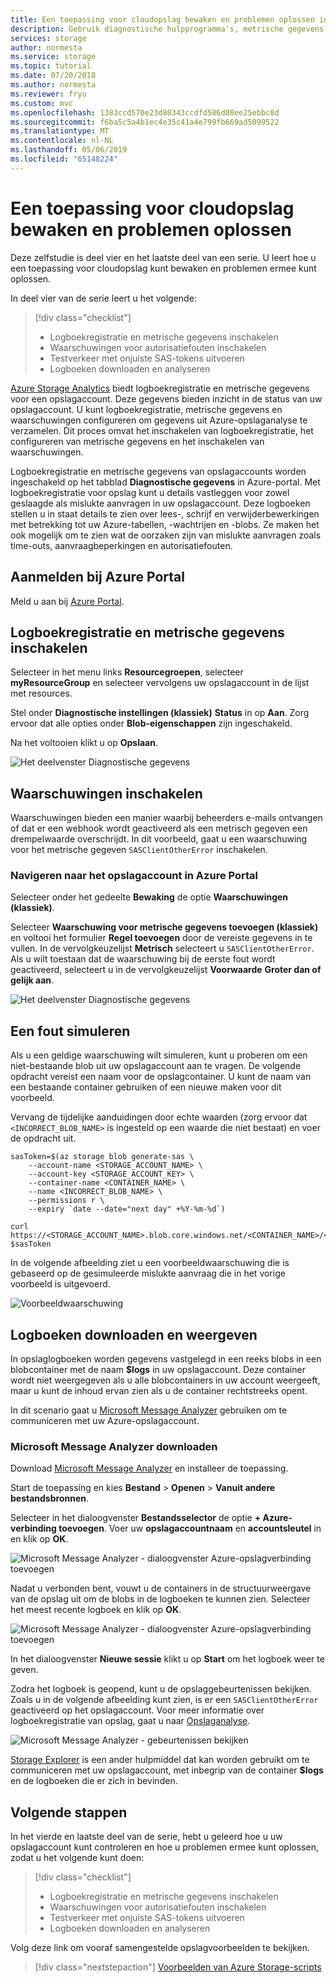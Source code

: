 ```yaml
---
title: Een toepassing voor cloudopslag bewaken en problemen oplossen in Azure | Microsoft Docs
description: Gebruik diagnostische hulpprogramma's, metrische gegevens en waarschuwingen voor het oplossen van problemen met een cloudtoepassing en deze te bewaken.
services: storage
author: normesta
ms.service: storage
ms.topic: tutorial
ms.date: 07/20/2018
ms.author: normesta
ms.reviewer: fryu
ms.custom: mvc
ms.openlocfilehash: 1383ccd570e23d80343ccdfd586d08ee25ebbc8d
ms.sourcegitcommit: f6ba5c5a4b1ec4e35c41a4e799fb669ad5099522
ms.translationtype: MT
ms.contentlocale: nl-NL
ms.lasthandoff: 05/06/2019
ms.locfileid: "65148224"
---
```

# <a name="monitor-and-troubleshoot-a-cloud-storage-application"></a>Een toepassing voor cloudopslag bewaken en problemen oplossen

Deze zelfstudie is deel vier en het laatste deel van een serie. U leert hoe u een toepassing voor cloudopslag kunt bewaken en problemen ermee kunt oplossen.

In deel vier van de serie leert u het volgende:

> [!div class="checklist"]
> * Logboekregistratie en metrische gegevens inschakelen
> * Waarschuwingen voor autorisatiefouten inschakelen
> * Testverkeer met onjuiste SAS-tokens uitvoeren
> * Logboeken downloaden en analyseren

[Azure Storage Analytics](../common/storage-analytics.md) biedt logboekregistratie en metrische gegevens voor een opslagaccount. Deze gegevens bieden inzicht in de status van uw opslagaccount. U kunt logboekregistratie, metrische gegevens en waarschuwingen configureren om gegevens uit Azure-opslaganalyse te verzamelen. Dit proces omvat het inschakelen van logboekregistratie, het configureren van metrische gegevens en het inschakelen van waarschuwingen.

Logboekregistratie en metrische gegevens van opslagaccounts worden ingeschakeld op het tabblad **Diagnostische gegevens** in Azure-portal. Met logboekregistratie voor opslag kunt u details vastleggen voor zowel geslaagde als mislukte aanvragen in uw opslagaccount. Deze logboeken stellen u in staat details te zien over lees-, schrijf en verwijderbewerkingen met betrekking tot uw Azure-tabellen, -wachtrijen en -blobs. Ze maken het ook mogelijk om te zien wat de oorzaken zijn van mislukte aanvragen zoals time-outs, aanvraagbeperkingen en autorisatiefouten.

## <a name="log-in-to-the-azure-portal"></a>Aanmelden bij Azure Portal

Meld u aan bij [Azure Portal](https://portal.azure.com).

## <a name="turn-on-logging-and-metrics"></a>Logboekregistratie en metrische gegevens inschakelen

Selecteer in het menu links **Resourcegroepen**, selecteer **myResourceGroup** en selecteer vervolgens uw opslagaccount in de lijst met resources.

Stel onder **Diagnostische instellingen (klassiek)** **Status** in op **Aan**. Zorg ervoor dat alle opties onder **Blob-eigenschappen** zijn ingeschakeld.

Na het voltooien klikt u op **Opslaan**.

![Het deelvenster Diagnostische gegevens](media/storage-monitor-troubleshoot-storage-application/enable-diagnostics.png)

## <a name="enable-alerts"></a>Waarschuwingen inschakelen

Waarschuwingen bieden een manier waarbij beheerders e-mails ontvangen of dat er een webhook wordt geactiveerd als een metrisch gegeven een drempelwaarde overschrijdt. In dit voorbeeld, gaat u een waarschuwing voor het metrische gegeven `SASClientOtherError` inschakelen.

### <a name="navigate-to-the-storage-account-in-the-azure-portal"></a>Navigeren naar het opslagaccount in Azure Portal

Selecteer onder het gedeelte **Bewaking** de optie **Waarschuwingen (klassiek)**.

Selecteer **Waarschuwing voor metrische gegevens toevoegen (klassiek)** en voltooi het formulier **Regel toevoegen** door de vereiste gegevens in te vullen. In de vervolgkeuzelijst **Metrisch** selecteert u `SASClientOtherError`. Als u wilt toestaan dat de waarschuwing bij de eerste fout wordt geactiveerd, selecteert u in de vervolgkeuzelijst **Voorwaarde** **Groter dan of gelijk aan**.

![Het deelvenster Diagnostische gegevens](media/storage-monitor-troubleshoot-storage-application/add-alert-rule.png)

## <a name="simulate-an-error"></a>Een fout simuleren

Als u een geldige waarschuwing wilt simuleren, kunt u proberen om een niet-bestaande blob uit uw opslagaccount aan te vragen. De volgende opdracht vereist een naam voor de opslagcontainer. U kunt de naam van een bestaande container gebruiken of een nieuwe maken voor dit voorbeeld.

Vervang de tijdelijke aanduidingen door echte waarden (zorg ervoor dat `<INCORRECT_BLOB_NAME>` is ingesteld op een waarde die niet bestaat) en voer de opdracht uit.

```azurecli-interactive
sasToken=$(az storage blob generate-sas \
    --account-name <STORAGE_ACCOUNT_NAME> \
    --account-key <STORAGE_ACCOUNT_KEY> \
    --container-name <CONTAINER_NAME> \
    --name <INCORRECT_BLOB_NAME> \
    --permissions r \
    --expiry `date --date="next day" +%Y-%m-%d`)

curl https://<STORAGE_ACCOUNT_NAME>.blob.core.windows.net/<CONTAINER_NAME>/<INCORRECT_BLOB_NAME>?$sasToken
```

In de volgende afbeelding ziet u een voorbeeldwaarschuwing die is gebaseerd op de gesimuleerde mislukte aanvraag die in het vorige voorbeeld is uitgevoerd.

 ![Voorbeeldwaarschuwing](media/storage-monitor-troubleshoot-storage-application/email-alert.png)

## <a name="download-and-view-logs"></a>Logboeken downloaden en weergeven

In opslaglogboeken worden gegevens vastgelegd in een reeks blobs in een blobcontainer met de naam **$logs** in uw opslagaccount. Deze container wordt niet weergegeven als u alle blobcontainers in uw account weergeeft, maar u kunt de inhoud ervan zien als u de container rechtstreeks opent.

In dit scenario gaat u [Microsoft Message Analyzer](https://technet.microsoft.com/library/jj649776.aspx) gebruiken om te communiceren met uw Azure-opslagaccount.

### <a name="download-microsoft-message-analyzer"></a>Microsoft Message Analyzer downloaden

Download [Microsoft Message Analyzer](https://www.microsoft.com/download/details.aspx?id=44226) en installeer de toepassing.

Start de toepassing en kies **Bestand** > **Openen** > **Vanuit andere bestandsbronnen**.

Selecteer in het dialoogvenster **Bestandsselector** de optie **+ Azure-verbinding toevoegen**. Voer uw **opslagaccountnaam** en **accountsleutel** in en klik op **OK**.

![Microsoft Message Analyzer - dialoogvenster Azure-opslagverbinding toevoegen](media/storage-monitor-troubleshoot-storage-application/figure3.png)

Nadat u verbonden bent, vouwt u de containers in de structuurweergave van de opslag uit om de blobs in de logboeken te kunnen zien. Selecteer het meest recente logboek en klik op **OK**.

![Microsoft Message Analyzer - dialoogvenster Azure-opslagverbinding toevoegen](media/storage-monitor-troubleshoot-storage-application/figure4.png)

In het dialoogvenster **Nieuwe sessie** klikt u op **Start** om het logboek weer te geven.

Zodra het logboek is geopend, kunt u de opslaggebeurtenissen bekijken. Zoals u in de volgende afbeelding kunt zien, is er een `SASClientOtherError` geactiveerd op het opslagaccount. Voor meer informatie over logboekregistratie van opslag, gaat u naar [Opslaganalyse](../common/storage-analytics.md).

![Microsoft Message Analyzer - gebeurtenissen bekijken](media/storage-monitor-troubleshoot-storage-application/figure5.png)

[Storage Explorer](https://azure.microsoft.com/features/storage-explorer/) is een ander hulpmiddel dat kan worden gebruikt om te communiceren met uw opslagaccount, met inbegrip van de container **$logs** en de logboeken die er zich in bevinden.

## <a name="next-steps"></a>Volgende stappen

In het vierde en laatste deel van de serie, hebt u geleerd hoe u uw opslagaccount kunt controleren en hoe u problemen ermee kunt oplossen, zodat u het volgende kunt doen:

> [!div class="checklist"]
> * Logboekregistratie en metrische gegevens inschakelen
> * Waarschuwingen voor autorisatiefouten inschakelen
> * Testverkeer met onjuiste SAS-tokens uitvoeren
> * Logboeken downloaden en analyseren

Volg deze link om vooraf samengestelde opslagvoorbeelden te bekijken.

> [!div class="nextstepaction"]
> [Voorbeelden van Azure Storage-scripts](storage-samples-blobs-cli.md)